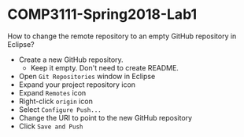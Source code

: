 # COMP3111-Spring2018-Lab1


How to change the remote repository to an empty GitHub repository in Eclipse?

- Create a new GitHub repository. 
  - Keep it empty. Don't need to create README.
- Open `Git Repositories` window in Eclipse
- Expand your project repository icon 
- Expand `Remotes` icon 
- Right-click `origin` icon
- Select `Configure Push...` 
- Change the URI to point to the new GitHub repository
- Click `Save and Push`
